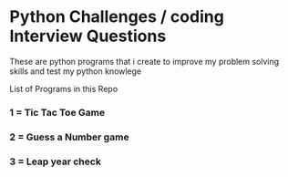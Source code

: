 # Python Challenges / coding Interview Questions


These are python programs that i create to improve my problem solving skills and test my python knowlege

List of Programs in this Repo 

### 1 = Tic Tac Toe Game
### 2 = Guess a Number game
### 3 = Leap year check 